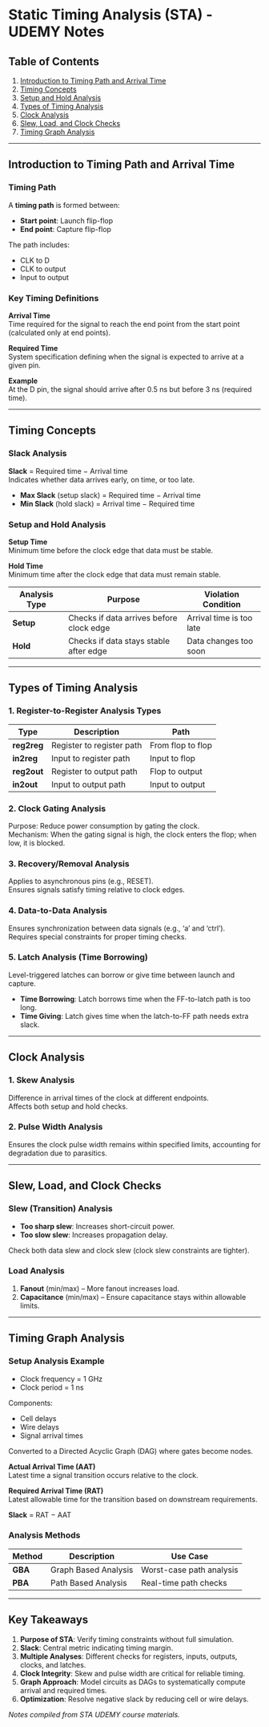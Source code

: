 # Static Timing Analysis (STA) - UDEMY Notes

## Table of Contents
1. [Introduction to Timing Path and Arrival Time](#introduction-to-timing-path-and-arrival-time)  
2. [Timing Concepts](#timing-concepts)  
3. [Setup and Hold Analysis](#setup-and-hold-analysis)  
4. [Types of Timing Analysis](#types-of-timing-analysis)  
5. [Clock Analysis](#clock-analysis)  
6. [Slew, Load, and Clock Checks](#slew-load-and-clock-checks)  
7. [Timing Graph Analysis](#timing-graph-analysis)  

---

## Introduction to Timing Path and Arrival Time

### Timing Path
A **timing path** is formed between:
- **Start point**: Launch flip-flop  
- **End point**: Capture flip-flop  

The path includes:
- CLK to D  
- CLK to output  
- Input to output  

### Key Timing Definitions

**Arrival Time**  
Time required for the signal to reach the end point from the start point (calculated only at end points).

**Required Time**  
System specification defining when the signal is expected to arrive at a given pin.

**Example**  
At the D pin, the signal should arrive after 0.5 ns but before 3 ns (required time).

---

## Timing Concepts

### Slack Analysis
**Slack** = Required time − Arrival time  
Indicates whether data arrives early, on time, or too late.

- **Max Slack** (setup slack) = Required time − Arrival time  
- **Min Slack** (hold slack) = Arrival time − Required time  

### Setup and Hold Analysis

**Setup Time**  
Minimum time before the clock edge that data must be stable.

**Hold Time**  
Minimum time after the clock edge that data must remain stable.

| Analysis Type | Purpose                                   | Violation Condition          |
| ------------- | ----------------------------------------- | ---------------------------- |
| **Setup**     | Checks if data arrives before clock edge  | Arrival time is too late     |
| **Hold**      | Checks if data stays stable after edge    | Data changes too soon        |

---

## Types of Timing Analysis

### 1. Register-to-Register Analysis Types

| Type       | Description                | Path                 |
| ---------- | -------------------------- | -------------------- |
| **reg2reg**| Register to register path  | From flop to flop    |
| **in2reg** | Input to register path     | Input to flop        |
| **reg2out**| Register to output path    | Flop to output       |
| **in2out** | Input to output path       | Input to output      |

### 2. Clock Gating Analysis
Purpose: Reduce power consumption by gating the clock.  
Mechanism: When the gating signal is high, the clock enters the flop; when low, it is blocked.

### 3. Recovery/Removal Analysis
Applies to asynchronous pins (e.g., RESET).  
Ensures signals satisfy timing relative to clock edges.

### 4. Data-to-Data Analysis
Ensures synchronization between data signals (e.g., ‘a’ and ‘ctrl’).  
Requires special constraints for proper timing checks.

### 5. Latch Analysis (Time Borrowing)
Level-triggered latches can borrow or give time between launch and capture.  
- **Time Borrowing**: Latch borrows time when the FF-to-latch path is too long.  
- **Time Giving**: Latch gives time when the latch-to-FF path needs extra slack.

---

## Clock Analysis

### 1. Skew Analysis
Difference in arrival times of the clock at different endpoints.  
Affects both setup and hold checks.

### 2. Pulse Width Analysis
Ensures the clock pulse width remains within specified limits, accounting for degradation due to parasitics.

---

## Slew, Load, and Clock Checks

### Slew (Transition) Analysis
- **Too sharp slew**: Increases short-circuit power.  
- **Too slow slew**: Increases propagation delay.

Check both data slew and clock slew (clock slew constraints are tighter).

### Load Analysis
1. **Fanout** (min/max) – More fanout increases load.  
2. **Capacitance** (min/max) – Ensure capacitance stays within allowable limits.

---

## Timing Graph Analysis

### Setup Analysis Example
- Clock frequency = 1 GHz  
- Clock period = 1 ns  

Components:
- Cell delays  
- Wire delays  
- Signal arrival times  

Converted to a Directed Acyclic Graph (DAG) where gates become nodes.

**Actual Arrival Time (AAT)**  
Latest time a signal transition occurs relative to the clock.

**Required Arrival Time (RAT)**  
Latest allowable time for the transition based on downstream requirements.

**Slack** = RAT − AAT  

### Analysis Methods

| Method | Description                          | Use Case                  |
| ------ | ------------------------------------ | ------------------------- |
| **GBA**| Graph Based Analysis                 | Worst-case path analysis  |
| **PBA**| Path Based Analysis                  | Real-time path checks     |

---

## Key Takeaways

1. **Purpose of STA**: Verify timing constraints without full simulation.  
2. **Slack**: Central metric indicating timing margin.  
3. **Multiple Analyses**: Different checks for registers, inputs, outputs, clocks, and latches.  
4. **Clock Integrity**: Skew and pulse width are critical for reliable timing.  
5. **Graph Approach**: Model circuits as DAGs to systematically compute arrival and required times.  
6. **Optimization**: Resolve negative slack by reducing cell or wire delays.  

*Notes compiled from STA UDEMY course materials.*
